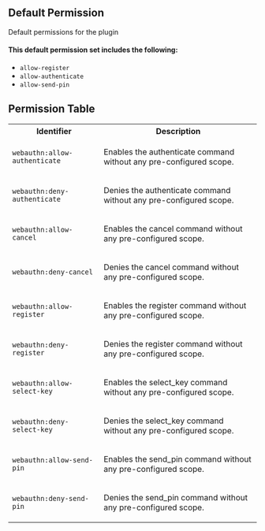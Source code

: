## Default Permission

Default permissions for the plugin

#### This default permission set includes the following:

- `allow-register`
- `allow-authenticate`
- `allow-send-pin`

## Permission Table

<table>
<tr>
<th>Identifier</th>
<th>Description</th>
</tr>


<tr>
<td>

`webauthn:allow-authenticate`

</td>
<td>

Enables the authenticate command without any pre-configured scope.

</td>
</tr>

<tr>
<td>

`webauthn:deny-authenticate`

</td>
<td>

Denies the authenticate command without any pre-configured scope.

</td>
</tr>

<tr>
<td>

`webauthn:allow-cancel`

</td>
<td>

Enables the cancel command without any pre-configured scope.

</td>
</tr>

<tr>
<td>

`webauthn:deny-cancel`

</td>
<td>

Denies the cancel command without any pre-configured scope.

</td>
</tr>

<tr>
<td>

`webauthn:allow-register`

</td>
<td>

Enables the register command without any pre-configured scope.

</td>
</tr>

<tr>
<td>

`webauthn:deny-register`

</td>
<td>

Denies the register command without any pre-configured scope.

</td>
</tr>

<tr>
<td>

`webauthn:allow-select-key`

</td>
<td>

Enables the select_key command without any pre-configured scope.

</td>
</tr>

<tr>
<td>

`webauthn:deny-select-key`

</td>
<td>

Denies the select_key command without any pre-configured scope.

</td>
</tr>

<tr>
<td>

`webauthn:allow-send-pin`

</td>
<td>

Enables the send_pin command without any pre-configured scope.

</td>
</tr>

<tr>
<td>

`webauthn:deny-send-pin`

</td>
<td>

Denies the send_pin command without any pre-configured scope.

</td>
</tr>
</table>
